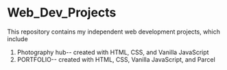 # Web_Dev_Projects

This repository contains my independent web development projects, which include
1. Photography hub-- created with HTML, CSS, and Vanilla JavaScript
2. PORTFOLIO-- created with HTML, CSS, Vanilla JavaScript, and Parcel




